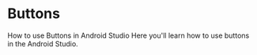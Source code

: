 # Buttons
How to use Buttons in Android Studio
Here you'll learn how to use buttons in the Android Studio.
